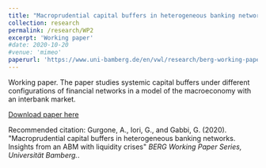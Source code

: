 ```yaml
---
title: "Macroprudential capital buffers in heterogeneous banking networks. Insights from an ABM with liquidity crises"
collection: research
permalink: /research/WP2
excerpt: 'Working paper'
#date: 2020-10-20
#venue: 'mimeo'
paperurl: 'https://www.uni-bamberg.de/en/vwl/research/berg-working-paper-series/'
---
```


Working paper.
The paper studies systemic capital buffers under different configurations of financial networks in a model of the macroeconomy with an interbank market.

[Download paper here](https://www.uni-bamberg.de/en/vwl/research/berg-working-paper-series/)

Recommended citation: Gurgone, A., Iori, G., and Gabbi, G. (2020). "Macroprudential capital buffers in heterogeneous banking
networks. Insights from an ABM with liquidity crises" <i>BERG Working Paper Series, Universität Bamberg.</i>.

